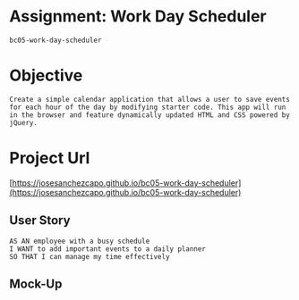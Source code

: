 # Assignment: Work Day Scheduler
```
bc05-work-day-scheduler
```
# Objective
```
Create a simple calendar application that allows a user to save events for each hour of the day by modifying starter code. This app will run in the browser and feature dynamically updated HTML and CSS powered by jQuery.

```

# Project Url
[https://josesanchezcapo.github.io/bc05-work-day-scheduler](https://josesanchezcapo.github.io/bc05-work-day-scheduler)

## User Story

```
AS AN employee with a busy schedule
I WANT to add important events to a daily planner
SO THAT I can manage my time effectively

```

## Mock-Up


